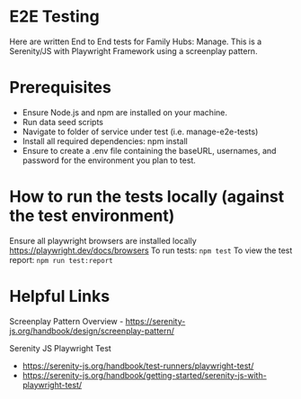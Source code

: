 # E2E Testing

Here are written End to End tests for Family Hubs: Manage.
This is a Serenity/JS with Playwright Framework using a screenplay pattern. 
# Prerequisites

- Ensure Node.js and npm are installed on your machine.
- Run data seed scripts
- Navigate to folder of service under test (i.e. manage-e2e-tests)
- Install all required dependencies: npm install
- Ensure to create a .env file containing the baseURL, usernames, and password for the environment you plan to test.

# How to run the tests locally (against the test environment)

Ensure all playwright browsers are installed locally https://playwright.dev/docs/browsers
To run tests: `npm test`
To view the test report: `npm run test:report`

# Helpful Links

Screenplay Pattern Overview - https://serenity-js.org/handbook/design/screenplay-pattern/

Serenity JS Playwright Test 
- https://serenity-js.org/handbook/test-runners/playwright-test/
- https://serenity-js.org/handbook/getting-started/serenity-js-with-playwright-test/

